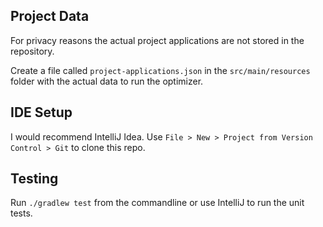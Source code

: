 ## Project Data ##
For privacy reasons the actual project applications are not stored in the repository. 

Create a file called `project-applications.json` in the `src/main/resources` folder with 
the actual data to run the optimizer. 

## IDE Setup ##
I would recommend IntelliJ Idea. 
Use `File > New > Project from Version Control > Git` to clone this repo.

## Testing ##
Run `./gradlew test` from the commandline or use IntelliJ to run the unit tests.
